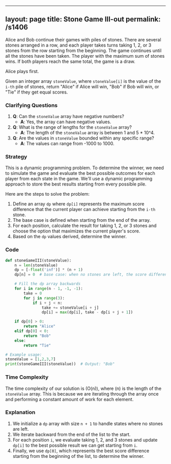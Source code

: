 
---
layout: page
title:  Stone Game III-out
permalink: /s1406
---
Alice and Bob continue their games with piles of stones. There are several stones arranged in a row, and each player takes turns taking 1, 2, or 3 stones from the row starting from the beginning. The game continues until all the stones have been taken. The player with the maximum sum of stones wins. If both players reach the same total, the game is a draw.

Alice plays first.

Given an integer array `stoneValue`, where `stoneValue[i]` is the value of the `i-th` pile of stones, return "Alice" if Alice will win, "Bob" if Bob will win, or "Tie" if they get equal scores.

### Clarifying Questions
1. **Q**: Can the `stoneValue` array have negative numbers?
   - **A**: Yes, the array can have negative values.
2. **Q**: What is the range of lengths for the `stoneValue` array?
   - **A**: The length of the `stoneValue` array is between 1 and 5 * 10^4.
3. **Q**: Are the values in `stoneValue` bounded within any specific range?
   - **A**: The values can range from -1000 to 1000.

### Strategy
This is a dynamic programming problem. To determine the winner, we need to simulate the game and evaluate the best possible outcomes for each player from each state in the game. We'll use a dynamic programming approach to store the best results starting from every possible pile.

Here are the steps to solve the problem:
1. Define an array `dp` where `dp[i]` represents the maximum score difference that the current player can achieve starting from the `i-th` stone.
2. The base case is defined when starting from the end of the array.
3. For each position, calculate the result for taking 1, 2, or 3 stones and choose the option that maximizes the current player's score.
4. Based on the `dp` values derived, determine the winner.

### Code
```python
def stoneGameIII(stoneValue):
    n = len(stoneValue)
    dp = [-float('inf')] * (n + 1)
    dp[n] = 0  # base case: when no stones are left, the score difference is 0

    # Fill the dp array backwards
    for i in range(n - 1, -1, -1):
        take = 0
        for j in range(3):
            if i + j < n:
                take += stoneValue[i + j]
                dp[i] = max(dp[i], take - dp[i + j + 1])

    if dp[0] > 0:
        return "Alice"
    elif dp[0] < 0:
        return "Bob"
    else:
        return "Tie"

# Example usage:
stoneValue = [1,2,3,7]
print(stoneGameIII(stoneValue))  # Output: "Bob"
```

### Time Complexity
The time complexity of our solution is \(O(n)\), where \(n\) is the length of the `stoneValue` array. This is because we are iterating through the array once and performing a constant amount of work for each element.

### Explanation
1. We initialize a `dp` array with size `n + 1` to handle states where no stones are left.
2. We iterate backward from the end of the list to the start.
3. For each position `i`, we evaluate taking 1, 2, and 3 stones and update `dp[i]` to the best possible result we can get starting from `i`.
4. Finally, we use `dp[0]`, which represents the best score difference starting from the beginning of the list, to determine the winner.
